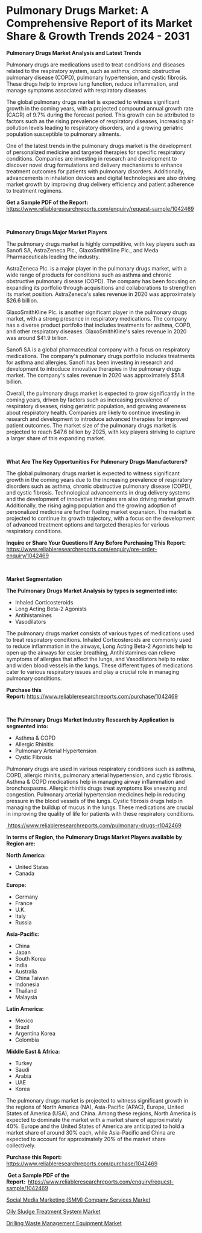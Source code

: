 <p><h1>Pulmonary Drugs Market: A Comprehensive Report of its Market Share & Growth Trends 2024 - 2031</h1></p><p><strong>Pulmonary Drugs Market Analysis and Latest Trends</strong></p>
<p><p>Pulmonary drugs are medications used to treat conditions and diseases related to the respiratory system, such as asthma, chronic obstructive pulmonary disease (COPD), pulmonary hypertension, and cystic fibrosis. These drugs help to improve lung function, reduce inflammation, and manage symptoms associated with respiratory diseases.</p><p>The global pulmonary drugs market is expected to witness significant growth in the coming years, with a projected compound annual growth rate (CAGR) of 9.7% during the forecast period. This growth can be attributed to factors such as the rising prevalence of respiratory diseases, increasing air pollution levels leading to respiratory disorders, and a growing geriatric population susceptible to pulmonary ailments.</p><p>One of the latest trends in the pulmonary drugs market is the development of personalized medicine and targeted therapies for specific respiratory conditions. Companies are investing in research and development to discover novel drug formulations and delivery mechanisms to enhance treatment outcomes for patients with pulmonary disorders. Additionally, advancements in inhalation devices and digital technologies are also driving market growth by improving drug delivery efficiency and patient adherence to treatment regimens.</p></p>
<p><strong>Get a Sample PDF of the Report:&nbsp;</strong> <a href="https://www.reliableresearchreports.com/enquiry/request-sample/1042469">https://www.reliableresearchreports.com/enquiry/request-sample/1042469</a></p>
<p>&nbsp;</p>
<p><strong>Pulmonary Drugs Major Market Players</strong></p>
<p><p>The pulmonary drugs market is highly competitive, with key players such as Sanofi SA, AstraZeneca Plc., GlaxoSmithKline Plc., and Meda Pharmaceuticals leading the industry. </p><p>AstraZeneca Plc. is a major player in the pulmonary drugs market, with a wide range of products for conditions such as asthma and chronic obstructive pulmonary disease (COPD). The company has been focusing on expanding its portfolio through acquisitions and collaborations to strengthen its market position. AstraZeneca's sales revenue in 2020 was approximately $26.6 billion.</p><p>GlaxoSmithKline Plc. is another significant player in the pulmonary drugs market, with a strong presence in respiratory medications. The company has a diverse product portfolio that includes treatments for asthma, COPD, and other respiratory diseases. GlaxoSmithKline's sales revenue in 2020 was around $41.9 billion.</p><p>Sanofi SA is a global pharmaceutical company with a focus on respiratory medications. The company's pulmonary drugs portfolio includes treatments for asthma and allergies. Sanofi has been investing in research and development to introduce innovative therapies in the pulmonary drugs market. The company's sales revenue in 2020 was approximately $51.8 billion.</p><p>Overall, the pulmonary drugs market is expected to grow significantly in the coming years, driven by factors such as increasing prevalence of respiratory diseases, rising geriatric population, and growing awareness about respiratory health. Companies are likely to continue investing in research and development to introduce advanced therapies for improved patient outcomes. The market size of the pulmonary drugs market is projected to reach $47.6 billion by 2025, with key players striving to capture a larger share of this expanding market.</p></p>
<p>&nbsp;</p>
<p><strong>What Are The Key Opportunities For Pulmonary Drugs Manufacturers?</strong></p>
<p><p>The global pulmonary drugs market is expected to witness significant growth in the coming years due to the increasing prevalence of respiratory disorders such as asthma, chronic obstructive pulmonary disease (COPD), and cystic fibrosis. Technological advancements in drug delivery systems and the development of innovative therapies are also driving market growth. Additionally, the rising aging population and the growing adoption of personalized medicine are further fueling market expansion. The market is projected to continue its growth trajectory, with a focus on the development of advanced treatment options and targeted therapies for various respiratory conditions.</p></p>
<p><strong>Inquire or Share Your Questions If Any Before Purchasing This Report:</strong> <a href="https://www.reliableresearchreports.com/enquiry/pre-order-enquiry/1042469">https://www.reliableresearchreports.com/enquiry/pre-order-enquiry/1042469</a></p>
<p>&nbsp;</p>
<p><strong>Market Segmentation</strong></p>
<p><strong>The Pulmonary Drugs Market Analysis by types is segmented into:</strong></p>
<p><ul><li>Inhaled Corticosteroids</li><li>Long Acting Beta-2 Agonists</li><li>Antihistamines</li><li>Vasodilators</li></ul></p>
<p><p>The pulmonary drugs market consists of various types of medications used to treat respiratory conditions. Inhaled Corticosteroids are commonly used to reduce inflammation in the airways, Long Acting Beta-2 Agonists help to open up the airways for easier breathing, Antihistamines can relieve symptoms of allergies that affect the lungs, and Vasodilators help to relax and widen blood vessels in the lungs. These different types of medications cater to various respiratory issues and play a crucial role in managing pulmonary conditions.</p></p>
<p><strong>Purchase this Report:&nbsp;</strong><a href="https://www.reliableresearchreports.com/purchase/1042469">https://www.reliableresearchreports.com/purchase/1042469</a></p>
<p>&nbsp;</p>
<p><strong>The Pulmonary Drugs Market Industry Research by Application is segmented into:</strong></p>
<p><ul><li>Asthma & COPD</li><li>Allergic Rhinitis</li><li>Pulmonary Arterial Hypertension</li><li>Cystic Fibrosis</li></ul></p>
<p><p>Pulmonary drugs are used in various respiratory conditions such as asthma, COPD, allergic rhinitis, pulmonary arterial hypertension, and cystic fibrosis. Asthma & COPD medications help in managing airway inflammation and bronchospasms. Allergic rhinitis drugs treat symptoms like sneezing and congestion. Pulmonary arterial hypertension medicines help in reducing pressure in the blood vessels of the lungs. Cystic fibrosis drugs help in managing the buildup of mucus in the lungs. These medications are crucial in improving the quality of life for patients with these respiratory conditions.</p></p>
<p><a href="https://www.reliableresearchreports.com/pulmonary-drugs-r1042469">&nbsp;https://www.reliableresearchreports.com/pulmonary-drugs-r1042469</a></p>
<p><strong>In terms of Region, the Pulmonary Drugs Market Players available by Region are:</strong></p>
<p>
    <p> <strong> North America: </strong>
        <ul>
            <li>United States</li>
            <li>Canada</li>
        </ul>
        </p> 
    <p> <strong> Europe: </strong>
        <ul>
            <li>Germany</li>
            <li>France</li>
            <li>U.K.</li>
            <li>Italy</li>
            <li>Russia</li>
        </ul>
        </p> 
    <p> <strong> Asia-Pacific: </strong>
        <ul>
            <li>China</li>
            <li>Japan</li>
            <li>South Korea</li>
            <li>India</li>
            <li>Australia</li>
            <li>China Taiwan</li>
            <li>Indonesia</li>
            <li>Thailand</li>
            <li>Malaysia</li>
        </ul>
        </p> 
    <p> <strong> Latin America: </strong>
        <ul>
            <li>Mexico</li>
            <li>Brazil</li>
            <li>Argentina Korea</li>
            <li>Colombia</li>
        </ul>
        </p> 
    <p> <strong> Middle East & Africa: </strong>
        <ul>
            <li>Turkey</li>
            <li>Saudi</li>
            <li>Arabia</li>
            <li>UAE</li>
            <li>Korea</li>
        </ul>
    </p>
    </p>
<p><p>The pulmonary drugs market is projected to witness significant growth in the regions of North America (NA), Asia-Pacific (APAC), Europe, United States of America (USA), and China. Among these regions, North America is expected to dominate the market with a market share of approximately 40%. Europe and the United States of America are anticipated to hold a market share of around 30% each, while Asia-Pacific and China are expected to account for approximately 20% of the market share collectively.</p></p>
<p><strong>Purchase this Report: </strong><a href="https://www.reliableresearchreports.com/purchase/1042469">https://www.reliableresearchreports.com/purchase/1042469</a></p>
<p>&nbsp;<strong>Get a Sample PDF of the Report:&nbsp;&nbsp;</strong><a href="https://www.reliableresearchreports.com/enquiry/request-sample/1042469">https://www.reliableresearchreports.com/enquiry/request-sample/1042469</a></p>
<p><strong></strong></p>
<p><p><a href="https://medium.com/@robertwood655/social-media-marketing-smm-company-services-market-size-and-market-trends-complete-industry-d309c92945de">Social Media Marketing (SMM) Company Services Market</a></p><p><a href="https://www.linkedin.com/pulse/oily-sludge-treatment-system-market-furnishes-information-9uv8c">Oily Sludge Treatment System Market</a></p><p><a href="https://www.linkedin.com/pulse/drilling-waste-management-equipmentnbspmarket-focuses-market-yufzc">Drilling Waste Management Equipment Market</a></p></p>